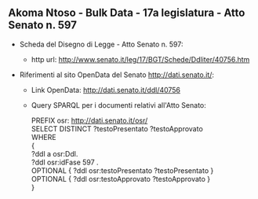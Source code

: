 ## Akoma Ntoso - Bulk Data - 17a legislatura - Atto Senato n. 597 ##

* Scheda del Disegno di Legge - Atto Senato n. 597:
	* http url: http://www.senato.it/leg/17/BGT/Schede/Ddliter/40756.htm

* Riferimenti al sito OpenData del Senato http://dati.senato.it/:
	* Link OpenData: http://dati.senato.it/ddl/40756
	* Query SPARQL per i documenti relativi all'Atto Senato:

        PREFIX osr: <http://dati.senato.it/osr/>  
		SELECT DISTINCT ?testoPresentato ?testoApprovato  
		WHERE  
		{  
		    ?ddl a osr:Ddl.  
		    ?ddl osr:idFase 597 .  
		    OPTIONAL { ?ddl osr:testoPresentato ?testoPresentato }  
		    OPTIONAL { ?ddl osr:testoApprovato ?testoApprovato }  
		}
		
